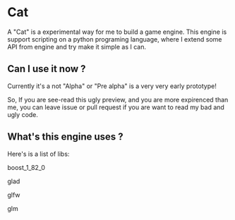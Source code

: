 # Cat
A "Cat" is a experimental way for me to build a game engine. 
This engine is support scripting on a python programing language, where I extend some API from engine and try make it simple as I can.

## Can I use it now ?
Currently it's a not "Alpha" or "Pre alpha" is a very very early prototype!

So, If you are see-read this ugly preview, and you are more expirenced than me, you can leave issue or pull request if you are want to read my bad and ugly code.

## What's this engine uses ?
Here's is a list of libs:

boost_1_82_0

glad

glfw

glm
